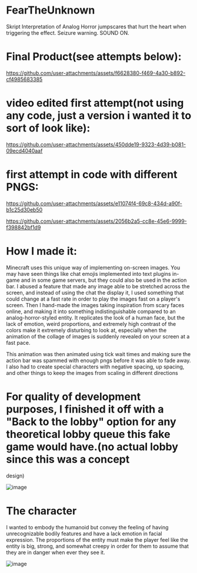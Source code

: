 # FearTheUnknown
Skript Interpretation of Analog Horror jumpscares that hurt the heart when triggering the effect. Seizure warning. SOUND ON.


# Final Product(see attempts below):
https://github.com/user-attachments/assets/f6628380-f469-4a30-b892-cf4985683385


# video edited first attempt(not using any code, just a version i wanted it to sort of look like):



https://github.com/user-attachments/assets/450dde19-9323-4d39-b081-09ecd4040aaf



# first attempt in code with different PNGS:

https://github.com/user-attachments/assets/e11074f4-69c8-434d-a90f-b1c25d30eb50


https://github.com/user-attachments/assets/2056b2a5-cc8e-45e6-9999-f398842bf1d9



# How I made it:

Minecraft uses this unique way of implementing on-screen images. You may have seen things like chat emojis implemented into text plugins in-game and in some game servers,
but they could also be used in the action bar. I abused a feature that made any image able to be stretched across the screen, and instead of using the chat the display it,
I used something that could change at a fast rate in order to play the images fast on a player's screen. Then I hand-made the images taking inspiration from scary faces online, and making it
into something indistinguishable compared to an analog-horror-styled entity. It replicates the look of a human face, but the lack of emotion, weird proportions, and extremely
high contrast of the colors make it extremely disturbing to look at, especially when the animation of the collage of images is suddenly revealed on your screen at a
fast pace.

This animation was then animated using tick wait times and making sure the action bar was spammed with enough pngs before it was able to fade away. I also had to create special characters
with negative spacing, up spacing, and other things to keep the images from scaling in different directions


# For quality of development purposes, I finished it off with a "Back to the lobby" option for any theoretical lobby queue this fake game would have.(no actual lobby since this was a concept
design)

![image](https://github.com/user-attachments/assets/a800f1f1-5fa6-4612-87aa-434f1f81a42f)


# The character

I wanted to embody the humanoid but convey the feeling of having unrecognizable bodily features and have a lack emotion in facial expression. The proportions of the entity must make the player
feel like the entity is big, strong, and somewhat creepy in order for them to assume that they are in danger when ever they see it.

![image](https://github.com/user-attachments/assets/013feefd-4f34-4837-a62c-1cef0e599629)


